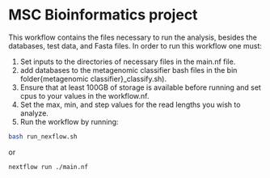 # MSC Bioinformatics project
This workflow contains the files necessary to run the analysis, besides the databases, test data, and Fasta files. 
In order to run this workflow one must:
1. Set inputs to the directories of necessary files in the main.nf file. 
2. add databases to the metagenomic classifier bash files in the bin folder{metagenomic classifier}_classify.sh).
3. Ensure that at least 100GB of storage is available before running and set cpus to your values in the workflow.nf.
4. Set the max, min, and step values for the read lengths you wish to analyze.
5. Run the workflow by running:
``` bash
bash run_nexflow.sh 
```
or 
``` bash
nextflow run ./main.nf
```
